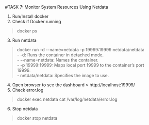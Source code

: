 #TASK 7: Monitor System Resources Using Netdata

1. Run/Install docker
2. Check if Docker running 
> docker ps
3. Run netdata
> docker run -d --name=netdata -p 19999:19999 netdata/netdata <br>
    - -d: Runs the container in detached mode.<br>
    - --name=netdata: Names the container.<br>
    - -p 19999:19999: Maps local port 19999 to the container’s port 19999.<br>
    - netdata/netdata: Specifies the image to use.<br>
4. Open browser to see the dashboard > http://localhost:19999/
5. Check error.log
> docker exec netdata cat /var/log/netdata/error.log
6. Stop netdata
> docker stop netdata